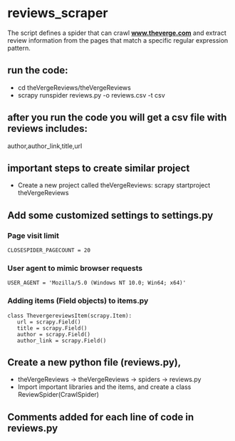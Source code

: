 # reviews_scraper
The script defines a spider that can crawl <b>www.theverge.com</b> and extract review information from the pages that match a specific regular expression pattern.


## run the code:
* cd theVergeReviews/theVergeReviews
* scrapy runspider  reviews.py  -o reviews.csv  -t  csv

## after you run the code you will get a csv file with reviews includes:
  author,author_link,title,url


## important steps to create similar project
* Create a new project called theVergeReviews:
  scrapy startproject theVergeReviews

## Add some customized settings to settings.py
  ### Page visit limit
    CLOSESPIDER_PAGECOUNT = 20


  ### User agent to mimic browser requests
    USER_AGENT = 'Mozilla/5.0 (Windows NT 10.0; Win64; x64)'



 ### Adding items (Field objects) to items.py
    class ThevergereviewsItem(scrapy.Item):
       url = scrapy.Field()
       title = scrapy.Field()
       author = scrapy.Field()
       author_link = scrapy.Field()

## Create a new python file (reviews.py), 
  * theVergeReviews → theVergeReviews → spiders → reviews.py 
  * Import important libraries and the items, and create a class ReviewSpider(CrawlSpider)
  
  ## Comments added for each line of code in reviews.py
